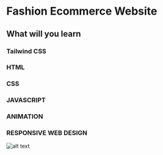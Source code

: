 # Fashion Ecommerce Website

## What will you learn

### Tailwind CSS

### HTML

### CSS

### JAVASCRIPT

### ANIMATION

### RESPONSIVE WEB DESIGN

![alt text](https://github.com/codewithpriyesh/Fashion-Ecommerce/blob/master/screencapture.png?raw=true)
